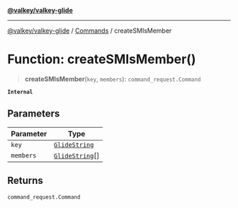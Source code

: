 [**@valkey/valkey-glide**](../../README.md)

***

[@valkey/valkey-glide](../../modules.md) / [Commands](../README.md) / createSMIsMember

# Function: createSMIsMember()

> **createSMIsMember**(`key`, `members`): `command_request.Command`

**`Internal`**

## Parameters

| Parameter | Type |
| ------ | ------ |
| `key` | [`GlideString`](../../BaseClient/type-aliases/GlideString.md) |
| `members` | [`GlideString`](../../BaseClient/type-aliases/GlideString.md)[] |

## Returns

`command_request.Command`
